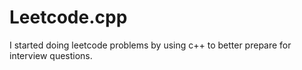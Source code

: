 # Leetcode.cpp

I started doing leetcode problems by using c++ to better prepare for interview questions.
